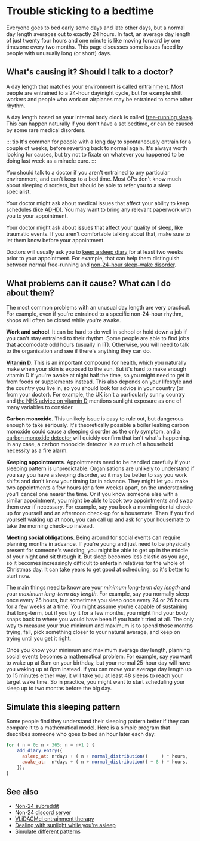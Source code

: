 # Trouble sticking to a bedtime

Everyone goes to bed early some days and late other days, but a normal day length averages out to exactly 24 hours.  In fact, an average day length of just twenty four hours and one minute is like moving forward by one timezone every two months.  This page discusses some issues faced by people with unusually long (or short) days.

## What's causing it?  Should I talk to a doctor?

A day length that matches your environment is called [entrainment](https://en.wikipedia.org/wiki/Entrainment_(chronobiology)).  Most people are entrained to a 24-hour day/night cycle, but for example shift workers and people who work on airplanes may be entrained to some other rhythm.

A day length based on your internal body clock is called [free-running sleep](https://en.wikipedia.org/wiki/Free-running_sleep).  This can happen naturally if you don't have a set bedtime, or can be caused by some rare medical disorders.

::: tip
It's common for people with a long day to spontaneously entrain for a couple of weeks, before reverting back to normal again.  It's always worth looking for causes, but try not to fixate on whatever you happened to be doing last week as a miracle cure.
:::

You should talk to a doctor if you aren't entrained to any particular environment, and can't keep to a bed time.  Most GPs don't know much about sleeping disorders, but should be able to refer you to a sleep specialist.

Your doctor might ask about medical issues that affect your ability to keep schedules (like [ADHD](https://en.wikipedia.org/wiki/Attention_deficit_hyperactivity_disorder)).  You may want to bring any relevant paperwork with you to your appointment.

Your doctor might ask about issues that affect your quality of sleep, like traumatic events.  If you aren't comfortable talking about that, make sure to let them know before your appointment.

Doctors will usually ask you to [keep a sleep diary](../create) for at least two weeks prior to your appointment.  For example, that can help them distinguish between normal free-running and [non-24-hour sleep–wake disorder](https://en.wikipedia.org/wiki/Non-24-hour_sleep%E2%80%93wake_disorder).

## What problems can it cause?  What can I do about them?

The most common problems with an unusual day length are very practical. For example, even if you're entrained to a specific non-24-hour rhythm, shops will often be closed while you're awake.

__Work and school__.  It can be hard to do well in school or hold down a job if you can't stay entrained to their rhythm.  Some people are able to find jobs that accomodate odd hours (usually in IT).  Otherwise, you will need to talk to the organisation and see if there's anything they can do.

[__Vitamin D__](https://en.wikipedia.org/wiki/Vitamin_D).  This is an important compound for health, which you naturally make when your skin is exposed to the sun.  But it's hard to make enough vitamin D if you're awake at night half the time, so you might need to get it from foods or supplements instead.  This also depends on your lifestyle and the country you live in, so you should look for advice in your country (or from your doctor).  For example, the UK isn't a particularly sunny country and [the NHS advice on vitamin D](https://www.nhs.uk/conditions/vitamins-and-minerals/vitamin-d/) mentions sunlight exposure as one of many variables to consider.

__Carbon monoxide__.  This unlikely issue is easy to rule out, but dangerous enough to take seriously.  It's theoretically possible a boiler leaking carbon monoxide could cause a sleeping disorder as the only symptom, and a [carbon monoxide detector](https://en.wikipedia.org/wiki/Carbon_monoxide_detector) will quickly confirm that isn't what's happening.  In any case, a carbon monoxide detector is as much of a household necessity as a fire alarm.

__Keeping appointments__.  Appointments need to be handled carefully if your sleeping pattern is unpredictable.  Organisations are unlikely to understand if you say you have a sleeping disorder, so it may be better to say you work shifts and don't know your timing far in advance.  They might let you make two appointments a few hours (or a few weeks) apart, on the understanding you'll cancel one nearer the time.  Or if you know someone else with a similar appointment, you might be able to book two appointments and swap them over if necessary.  For example, say you book a morning dental check-up for yourself and an afternoon check-up for a housemate.  Then if you find yourself waking up at noon, you can call up and ask for your housemate to take the morning check-up instead.

__Meeting social obligations__.  Being around for social events can require planning months in advance.  If you're young and just need to be physically present for someone's wedding, you might be able to get up in the middle of your night and sit through it.  But sleep becomes less elastic as you age, so it becomes increasingly difficult to entertain relatives for the whole of Christmas day.  It can take years to get good at scheduling, so it's better to start now.

The main things need to know are your _minimum long-term day length_ and your _maximum long-term day length_.  For example, say you normally sleep once every 25 hours, but sometimes you sleep once every 24 or 26 hours for a few weeks at a time.  You might assume you're capable of sustaining that long-term, but if you try it for a few months, you might find your body snaps back to where you would have been if you hadn't tried at all.  The only way to measure your true minimum and maximum is to spend those months trying, fail, pick something closer to your natural average, and keep on trying until you get it right.

Once you know your minimum and maximum average day length, planning social events becomes a mathematical problem.  For example, say you want to wake up at 8am on your birthday, but your normal 25-hour day will have you waking up at 8pm instead.  If you can move your average day length up to 15 minutes either way, it will take you at least 48 sleeps to reach your target wake time.  So in practice, you might want to start scheduling your sleep up to two months before the big day.

## Simulate this sleeping pattern

Some people find they understand their sleeping pattern better if they can compare it to a mathematical model.  Here is a simple program that describes someone who goes to bed an hour later each day:

<div ref="source"></div>

```javascript
for ( n = 0; n < 365; n = n+1 ) {
    add_diary_entry({
      asleep_at: n*days + ( n + normal_distribution()     ) * hours,
      awake_at:  n*days + ( n + normal_distribution() + 8 ) * hours,
    });
}
```

<Simulate :source="source"/>

## See also

* [Non-24 subreddit](https://www.reddit.com/r/N24/)
* [Non-24 discord server](https://discord.gg/dzzT546)
* [VLiDACMel entrainment therapy](https://circadiaware.github.io/VLiDACMel-entrainment-therapy-non24/SleepNon24VLiDACMel.html)
* [Dealing with sunlight while you're asleep](sunlight)
* [Simulate different patterns](simulate)

<script>
export default {
  data: () => ({
    source: '',
  }),
  mounted() {
    this.source = this.$refs.source.nextElementSibling.getElementsByTagName("PRE")[0].innerText;
  },
};
</script>
